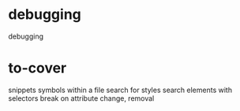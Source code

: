 # debugging
debugging


# to-cover
snippets
symbols within a file
search for styles
search elements with selectors
break on attribute change, removal